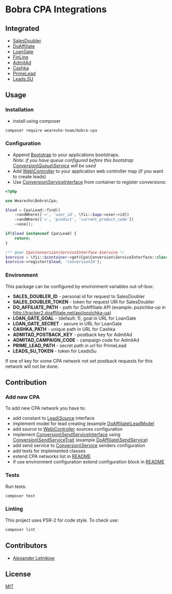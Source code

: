 # Bobra CPA Integrations

## Integrated
- [SalesDoubler](./src/SalesDoubler)
- [DoAffiliate](./src/DoAffiliate)
- [LoanGate](./src/LoanGate)
- [FinLine](./src/FinLine)
- [AdmitAd](./src/AdmitAd)
- [Cashka](./src/Cashka)
- [PrimeLead](./src/PrimeLead)
- [Leads.SU](./src/LeadsSu)

## Usage
### Installation
- install using composer
```bash
composer require wearesho-team/bobra-cpa
```

### Configuration
- Append [Bootstrap](./src/Bootstrap.php) to your applications bootstraps.  
*Note: if you have queue configured before this bootstrap
[Conversion\Queue\Service](./src/Conversion/Queue/Service.php) will be used*
- Add [Web\Controller](./src/Web/Controller.php) to your application web controller map
(if you want to create leads)
- Use [Conversion\ServiceInterface](./src/ConversionInterface.php) from container
to register conversions:
```php
<?php

use Wearesho\Bobra\Cpa;

$lead = Cpa\Lead::find()
    ->andWhere(['=', 'user_id', \Yii::$app->user->id])
    ->andWhere(['=', 'product', 'current_product_code'])
    ->one();

if($lead instanceof Cpa\Lead) {
    return;
}

/** @var Cpa\Conversion\ServiceInterface $service */
$service = \Yii::$container->get(Cpa\Conversion\ServiceInterface::class);
$service->register($lead, 'conversionId');
```

### Environment
This package can be configured by environment variables out-of-box:

- **SALES_DOUBLER_ID** - personal id for request to SalesDoubler
- **SALES_DOUBLER_TOKEN** - token for request URI for SalesDoubler
- **DO_AFFILIATE_PATH** - path for DoAffiliate API
(example: *pozichka-ua* in http://tracker2.doaffiliate.net/api/pozichka-ua)
- **LOAN_GATE_GOAL** - (default: 1), goal in URL for LoanGate
- **LOAN_GATE_SECRET** - secure in URL for LoanGate
- **CASHKA_PATH** - unique path in URL for Cashka
- **ADMITAD_POSTBACK_KEY** - postback key for AdmitAd
- **ADMITAD_CAMPAIGN_CODE** - campaign code for AdmitAd
- **PRIME_LEAD_PATH** - secret path in url for PrimeLead
- **LEADS_SU_TOKEN** - token for LeadsSu

If one of key for some CPA network not set 
postback requests for this network will not be done. 


## Contribution
### Add new CPA
To add new CPA network you have to:
- add constant to [Lead\Source](./src/Lead/Source.php) interface
- implement model for lead creating
(example [DoAffiliate\LeadModel](./src/DoAffiliate/LeadModel.php)
- add source to [Web\Controller](./src/Web/Controller.php) sources configuration
- implement [Conversion\SendServiceInterface](./src/Conversion/SendServiceInterface.php)
using [Conversion\SendServiceTrait](./src/Conversion/SendServiceTrait.php)
(example [DoAffiliate\SendService](./src/DoAffiliate/SendService.php))
- add send service to [Conversion\Service](src/Conversion/Sync/Service.php)
senders configuration
- add tests for implemented classes
- extend CPA networks list in [README](./README.md#Integrated)
- if use environment configuration extend configuration block in [README](./README.md#Configuration)

### Tests
Run tests:
```bash
composer test
```

### Linting
This project uses PSR-2 for code style.
To check use:
```bash
composer lint
```

## Contributors
- [Alexander <horat1us> Letnikow](mailto:reclamme@gmail.com)

## License
[MIT](./LICENSE)
